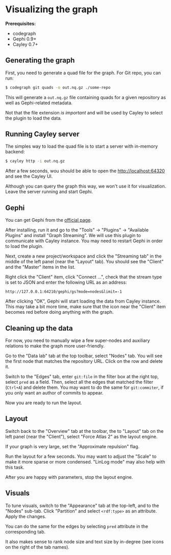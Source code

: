 # Visualizing the graph

**Prerequisites:**

- codegraph
- Gephi 0.9+
- Cayley 0.7+

## Generating the graph

First, you need to generate a quad file for the graph. For Git repo, you can run:

```bash
$ codegraph git quads -o out.nq.gz ./some-repo
```

This will generate a `out.nq.gz` file containing quads for a given repository as well as Gephi-related metadata.

Not that the file extension _is important_ and will be used by Cayley to select the plugin to load the data.

## Running Cayley server

The simples way to load the quad file is to start a server with in-memory backend:

```bash
$ cayley http -i out.nq.gz
```

After a few seconds, wou should be able to open the [http://localhost:64320](http://localhost:64320) and see the Cayley UI.

Although you can query the graph this way, we won't use it for visualization. Leave the server running and start Gephi.

## Gephi

You can get Gephi from the [official page](https://gephi.org/).

After installing, run it and go to the "Tools" -> "Plugins" -> "Available Plugins" and install "Graph Streaming".
We will use this plugin to communicate with Cayley instance. You may need to restart Gephi in order to load the plugin.

Next, create a new project/workspace and click the "Streaming tab" in the middle of the left panel (near the "Layout" tab).
You should see the "Client" and the "Master" items in the list.

Right click the "Client" item, click "Connect ...", check that the stream type is set to JSON and enter the following URL as an address:

`http://127.0.0.1:64210/gephi/gs?mode=nodes&limit=-1`

After clicking "OK", Gephi will start loading the data from Cayley instance. This may take a bit more time, make sure that
the icon near the "Client" item becomes red before doing anything with the graph.

## Cleaning up the data

For now, you need to manually wipe a few super-nodes and auxiliary relations to make the graph more user-friendly.

Go to the "Data lab" tab at the top toolbar, select "Nodes" tab. You will see the first node that matches the repository URL.
Click on the row and delete it.

Switch to the "Edges" tab, enter `git:file` in the filter box at the right top, select `pred` as a field.
Then, select all the edges that matched the filter (`Ctrl+A`) and delete them.
You may want to do the same for `git:commiter`, if you only want an author of commits to appear.

Now you are ready to run the layout.

## Layout

Switch back to the "Overview" tab at the toolbar, the to "Layout" tab on the left panel (near the "Client"), select "Force Atlas 2" as the layout engine.

If your graph is very large, set the "Approximate repulsion" flag.

Run the layout for a few seconds. You may want to adjust the "Scale" to make it more sparse or more condensed.
"LinLog mode" may also help with this task.

After you are happy with parameters, stop the layout engine.

## Visuals

To tune visuals, switch to the "Appearance" tab at the top-left, and to the "Nodes" sub-tab.
Click "Partition" and select `<rdf:type>` as an attribute. Apply the changes.

You can do the same for the edges by selecting `pred` attribute in the corresponding tab.

It also makes sense to rank node size and text size by in-degree (see icons on the right of the tab names).
